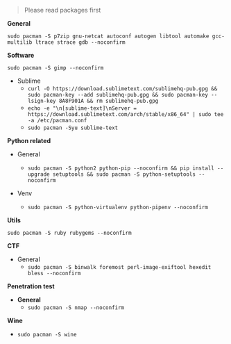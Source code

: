 > Please read packages first

**General**

`sudo pacman -S p7zip gnu-netcat autoconf autogen libtool automake gcc-multilib ltrace strace gdb --noconfirm`
  
**Software**

`sudo pacman -S gimp --noconfirm`

   * Sublime 
      * `curl -O https://download.sublimetext.com/sublimehq-pub.gpg && sudo pacman-key --add sublimehq-pub.gpg && sudo pacman-key --lsign-key 8A8F901A && rm sublimehq-pub.gpg`
      * `echo -e "\n[sublime-text]\nServer = https://download.sublimetext.com/arch/stable/x86_64" | sudo tee -a /etc/pacman.conf`
      * `sudo pacman -Syu sublime-text`
      
**Python related**

  * General
    * `sudo pacman -S python2 python-pip --noconfirm && pip install --upgrade setuptools && sudo pacman -S python-setuptools --noconfirm`
    
  * Venv
    * `sudo pacman -S python-virtualenv python-pipenv --noconfirm`

**Utils**

`sudo pacman -S ruby rubygems --noconfirm`

**CTF**

  * General
    * `sudo pacman -S binwalk foremost perl-image-exiftool hexedit bless --noconfirm`
    
**Penetration test**

  * **General**
    * `sudo pacman -S nmap --noconfirm`

**Wine**

  * `sudo pacman -S wine`
